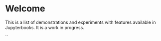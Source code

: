 # Welcome

This is a list of demonstrations and experiments with features available in Jupyterbooks. It is a work in progress.


``
